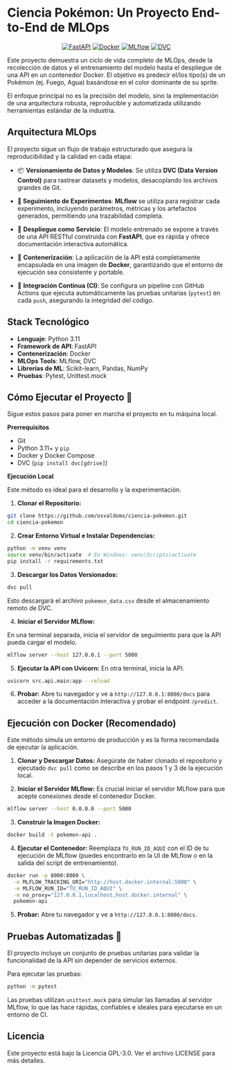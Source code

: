 
# Ciencia Pokémon: Un Proyecto End-to-End de MLOps

<center>

[![FastAPI](https://img.shields.io/badge/FastAPI-009688?style=for-the-badge&logo=fastapi&logoColor=white)](https://fastapi.tiangolo.com/)
[![Docker](https://img.shields.io/badge/Docker-2496ED?style=for-the-badge&logo=docker&logoColor=white)](https://www.docker.com/)
[![MLflow](https://img.shields.io/badge/MLflow-0194E2?style=for-the-badge&logo=mlflow&logoColor=white)](https://mlflow.org/)
[![DVC](https://img.shields.io/badge/DVC-8E44AD?style=for-the-badge&logo=dvc&logoColor=white)](https://dvc.org/)

</center>

Este proyecto demuestra un ciclo de vida completo de MLOps, desde la recolección de datos y el entrenamiento del modelo hasta el despliegue de una API en un contenedor Docker. El objetivo es predecir el/los tipo(s) de un Pokémon (ej. Fuego, Agua) basándose en el color dominante de su sprite.

El enfoque principal no es la precisión del modelo, sino la implementación de una arquitectura robusta, reproducible y automatizada utilizando herramientas estándar de la industria.


## Arquitectura MLOps

El proyecto sigue un flujo de trabajo estructurado que asegura la reproducibilidad y la calidad en cada etapa:

* 📦 **Versionamiento de Datos y Modelos**: Se utiliza **DVC (Data Version Control)** para rastrear datasets y modelos, desacoplando los archivos grandes de Git.

* **🧪 Seguimiento de Experimentos**: **MLflow** se utiliza para registrar cada experimento, incluyendo parámetros, métricas y los artefactos generados, permitiendo una trazabilidad completa.

* 🚀 **Despliegue como Servicio**: El modelo entrenado se expone a través de una API RESTful construida con **FastAPI**, que es rápida y ofrece documentación interactiva automática.

* 🐳 **Contenerización**: La aplicación de la API está completamente encapsulada en una imagen de **Docker**, garantizando que el entorno de ejecución sea consistente y portable.

* 🤖 **Integración Continua (CI)**: Se configura un pipeline con GitHub Actions que ejecuta automáticamente las pruebas unitarias (`pytest`) en cada `push`, asegurando la integridad del código.

## Stack Tecnológico

* **Lenguaje**: Python 3.11
* **Framework de API**: FastAPI
* **Contenerización**: Docker
* **MLOps Tools**: MLflow, DVC
* **Librerías de ML**: Scikit-learn, Pandas, NumPy
* **Pruebas**: Pytest, Unittest.mock

## Cómo Ejecutar el Proyecto 🚀

Sigue estos pasos para poner en marcha el proyecto en tu máquina local.

**Prerrequisitos**

* Git
* Python 3.11+ y `pip`
* Docker y Docker Compose
* DVC (`pip install dvc[gdrive]`)

**Ejecución Local**

Este método es ideal para el desarrollo y la experimentación.

1. **Clonar el Repositorio:**

```Bash
git clone https://github.com/osvaldomx/ciencia-pokemon.git
cd ciencia-pokemon
```

2. **Crear Entorno Virtual e Instalar Dependencias:**
```Bash
python -m venv venv
source venv/bin/activate  # En Windows: venv\Scripts\activate
pip install -r requirements.txt
```

3. **Descargar los Datos Versionados:**

```Bash
dvc pull
```

Esto descargará el archivo `pokemon_data.csv` desde el almacenamiento remoto de DVC.

4. **Iniciar el Servidor MLflow:**

En una terminal separada, inicia el servidor de seguimiento para que la API pueda cargar el modelo.

```Bash
mlflow server --host 127.0.0.1 --port 5000
```

5. **Ejecutar la API con Uvicorn:**
En otra terminal, inicia la API.

```Bash
uvicorn src.api.main:app --reload
```

6. **Probar:** Abre tu navegador y ve a `http://127.0.0.1:8000/docs` para acceder a la documentación interactiva y probar el endpoint `/predict`.

## Ejecución con Docker (Recomendado)

Este método simula un entorno de producción y es la forma recomendada de ejecutar la aplicación.

1. **Clonar y Descargar Datos:**
Asegúrate de haber clonado el repositorio y ejecutado `dvc pull` como se describe en los pasos 1 y 3 de la ejecución local.

2. **Iniciar el Servidor MLflow:**
Es crucial iniciar el servidor MLflow para que acepte conexiones desde el contenedor Docker.

```Bash
mlflow server --host 0.0.0.0 --port 5000
```

3. **Construir la Imagen Docker:**

```Bash
docker build -t pokemon-api .
```

4. **Ejecutar el Contenedor:**
Reemplaza `TU_RUN_ID_AQUI` con el ID de tu ejecución de MLflow (puedes encontrarlo en la UI de MLflow o en la salida del script de entrenamiento).

```Bash
docker run -p 8000:8000 \
  -e MLFLOW_TRACKING_URI="http://host.docker.internal:5000" \
  -e MLFLOW_RUN_ID="TU_RUN_ID_AQUI" \
  -e no_proxy="127.0.0.1,localhost,host.docker.internal" \
  pokemon-api
```

5. **Probar:** Abre tu navegador y ve a `http://127.0.0.1:8000/docs`.

## Pruebas Automatizadas 🧪

El proyecto incluye un conjunto de pruebas unitarias para validar la funcionalidad de la API sin depender de servicios externos.

Para ejecutar las pruebas:

```Bash
python -m pytest
```

Las pruebas utilizan `unittest.mock` para simular las llamadas al servidor MLflow, lo que las hace rápidas, confiables e ideales para ejecutarse en un entorno de CI.

## Licencia
Este proyecto está bajo la Licencia GPL-3.0. Ver el archivo LICENSE para más detalles.